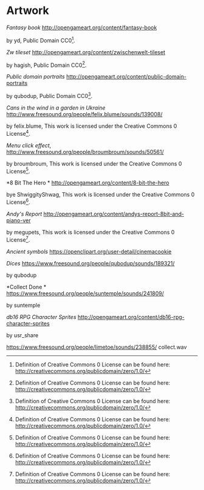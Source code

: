 Artwork
=======

*Fantasy book* http://opengameart.org/content/fantasy-book

by yd, Public Domain CC0[^cc0].

*Zw tileset* http://opengameart.org/content/zwischenwelt-tileset

by hagish, Public Domain CC0[^cc0].

*Public domain portraits* http://opengameart.org/content/public-domain-portraits

by qubodup, Public Domain CC0[^cc0].

*Cans in the wind in a garden in Ukraine* http://www.freesound.org/people/felix.blume/sounds/139008/

by felix.blume, This work is licensed under the Creative Commons 0 License[^cc0].

*Menu click effect*, http://www.freesound.org/people/broumbroum/sounds/50561/

by broumbroum,  This work is licensed under the Creative Commons 0 License[^cc0].

[^cc0]:Definition of Creative Commons 0 License can be found here: http://creativecommons.org/publicdomain/zero/1.0/

*8 Bit The Hero * http://opengameart.org/content/8-bit-the-hero

bye ShwiggityShwag, This work is licensed under the Creative Commons 0 License[^cc0].

*Andy's Report* http://opengameart.org/content/andys-report-8bit-and-piano-ver

by megupets, This work is licensed under the Creative Commons 0 License[^cc0].

*Ancient symbols* https://openclipart.org/user-detail/cinemacookie

*Dices* https://www.freesound.org/people/qubodup/sounds/189321/

by qubodup

*Collect Done * https://www.freesound.org/people/suntemple/sounds/241809/

by suntemple

*db16 RPG Character Sprites* http://opengameart.org/content/db16-rpg-character-sprites

by usr_share

https://www.freesound.org/people/limetoe/sounds/238855/ collect.wav
